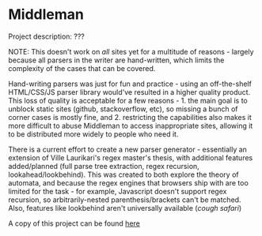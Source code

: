 # Middleman

Project description: ???

NOTE: This doesn't work on *all* sites yet for a multitude of reasons - largely because all parsers in the writer are hand-written, which limits the complexity of the cases that can be covered. 

Hand-writing parsers was just for fun and practice - using an off-the-shelf HTML/CSS/JS parser library would've resulted in a higher quality product. This loss of quality is acceptable for a few reasons - 1. the main goal is to unblock static sites (github, stackoverflow, etc), so missing a bunch of corner cases is mostly fine, and 2. restricting the capabilities also makes it more difficult to abuse Middleman to access inappropriate sites, allowing it to be distributed more widely to people who need it.

There is a current effort to create a new parser generator - essentially an extension of Ville Laurikari's regex master's thesis, with additional features added/planned (full parse tree extraction, regex recursion, lookahead/lookbehind). This was created to both explore the theory of automata, and because the regex engines that browsers ship with are too limited for the task - for example, Javascript doesn't support regex recursion, so arbitrarily-nested parenthesis/brackets can't be matched. Also, features like lookbehind aren't universally available (*cough safari*)

A copy of this project can be found [here](https://replit.com/@ndrewxie/FSMRegex#src/)
